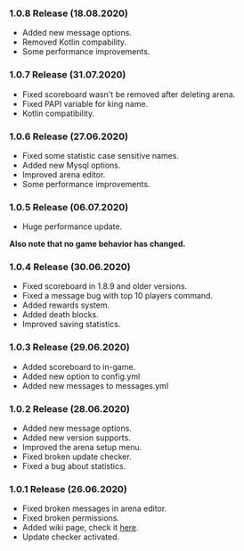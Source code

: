 ### 1.0.8 Release (18.08.2020)
* Added new message options.
* Removed Kotlin compability.
* Some performance improvements.

### 1.0.7 Release (31.07.2020)
* Fixed scoreboard wasn't be removed after deleting arena.
* Fixed PAPI variable for king name.
* Kotlin compatibility.

### 1.0.6 Release (27.06.2020)
* Fixed some statistic case sensitive names.
* Added new Mysql options.
* Improved arena editor.
* Some performance improvements.

### 1.0.5 Release (06.07.2020)
* Huge performance update.

**Also note that no game behavior has changed.**

### 1.0.4 Release (30.06.2020)
* Fixed scoreboard in 1.8.9 and older versions.
* Fixed a message bug with top 10 players command.
* Added rewards system.
* Added death blocks.
* Improved saving statistics.

### 1.0.3 Release (29.06.2020)
* Added scoreboard to in-game.
* Added new option to config.yml
* Added new messages to messages.yml

### 1.0.2 Release (28.06.2020)
* Added new message options.
* Added new version supports.
* Improved the arena setup menu.
* Fixed broken update checker.
* Fixed a bug about statistics.

### 1.0.1 Release (26.06.2020)
* Fixed broken messages in arena editor.
* Fixed broken permissions.
* Added wiki page, check it [here](https://github.com/Despical/KOTL/wiki).
* Update checker activated.
